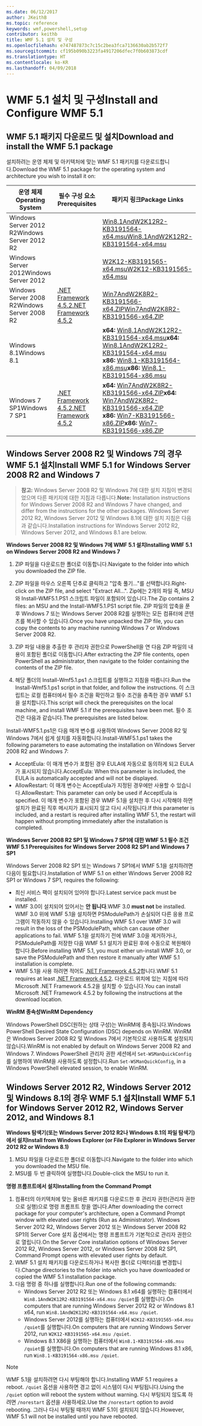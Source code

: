 ```yaml
---
ms.date: 06/12/2017
author: JKeithB
ms.topic: reference
keywords: wmf,powershell,setup
contributor: keithb
title: WMF 5.1 설치 및 구성
ms.openlocfilehash: e747487873c7c15c2bea3fca7136630ab2b572f7
ms.sourcegitcommit: cf195b090b3223fa4917206dfec7f0b603873cdf
ms.translationtype: HT
ms.contentlocale: ko-KR
ms.lasthandoff: 04/09/2018
---
```

# <a name="install-and-configure-wmf-51"></a><span data-ttu-id="641c8-103">WMF 5.1 설치 및 구성</span><span class="sxs-lookup"><span data-stu-id="641c8-103">Install and Configure WMF 5.1</span></span> #


## <a name="download-and-install-the-wmf-51-package"></a><span data-ttu-id="641c8-104">WMF 5.1 패키지 다운로드 및 설치</span><span class="sxs-lookup"><span data-stu-id="641c8-104">Download and install the WMF 5.1 package</span></span>

<span data-ttu-id="641c8-105">설치하려는 운영 체제 및 아키텍처에 맞는 WMF 5.1 패키지를 다운로드합니다.</span><span class="sxs-lookup"><span data-stu-id="641c8-105">Download the WMF 5.1 package for the operating system and architecture you wish to install it on:</span></span>

| <span data-ttu-id="641c8-106">운영 체제</span><span class="sxs-lookup"><span data-stu-id="641c8-106">Operating System</span></span>       | <span data-ttu-id="641c8-107">필수 구성 요소</span><span class="sxs-lookup"><span data-stu-id="641c8-107">Prerequisites</span></span>           | <span data-ttu-id="641c8-108">패키지 링크</span><span class="sxs-lookup"><span data-stu-id="641c8-108">Package Links</span></span>                          |
|------------------------|-------------------------|----------------------------------------|
| <span data-ttu-id="641c8-109">Windows Server 2012 R2</span><span class="sxs-lookup"><span data-stu-id="641c8-109">Windows Server 2012 R2</span></span> |                         | <span data-ttu-id="641c8-110">[Win8.1AndW2K12R2-KB3191564-x64.msu][]</span><span class="sxs-lookup"><span data-stu-id="641c8-110">[Win8.1AndW2K12R2-KB3191564-x64.msu][]</span></span> |
| <span data-ttu-id="641c8-111">Windows Server 2012</span><span class="sxs-lookup"><span data-stu-id="641c8-111">Windows Server 2012</span></span>    |                         | <span data-ttu-id="641c8-112">[W2K12-KB3191565-x64.msu][]</span><span class="sxs-lookup"><span data-stu-id="641c8-112">[W2K12-KB3191565-x64.msu][]</span></span>            |
| <span data-ttu-id="641c8-113">Windows Server 2008 R2</span><span class="sxs-lookup"><span data-stu-id="641c8-113">Windows Server 2008 R2</span></span> | <span data-ttu-id="641c8-114">[.NET Framework 4.5.2][]</span><span class="sxs-lookup"><span data-stu-id="641c8-114">[.NET Framework 4.5.2][]</span></span>| <span data-ttu-id="641c8-115">[Win7AndW2K8R2-KB3191566-x64.ZIP][]</span><span class="sxs-lookup"><span data-stu-id="641c8-115">[Win7AndW2K8R2-KB3191566-x64.ZIP][]</span></span>    |
| <span data-ttu-id="641c8-116">Windows 8.1</span><span class="sxs-lookup"><span data-stu-id="641c8-116">Windows 8.1</span></span>            |                         | <span data-ttu-id="641c8-117">**x64:** [Win8.1AndW2K12R2-KB3191564-x64.msu][]</span><span class="sxs-lookup"><span data-stu-id="641c8-117">**x64:** [Win8.1AndW2K12R2-KB3191564-x64.msu][]</span></span></br><span data-ttu-id="641c8-118">**x86:** [Win8.1-KB3191564-x86.msu][]</span><span class="sxs-lookup"><span data-stu-id="641c8-118">**x86:** [Win8.1-KB3191564-x86.msu][]</span></span> |
| <span data-ttu-id="641c8-119">Windows 7 SP1</span><span class="sxs-lookup"><span data-stu-id="641c8-119">Windows 7 SP1</span></span>          | <span data-ttu-id="641c8-120">[.NET Framework 4.5.2][]</span><span class="sxs-lookup"><span data-stu-id="641c8-120">[.NET Framework 4.5.2][]</span></span>| <span data-ttu-id="641c8-121">**x64:** [Win7AndW2K8R2-KB3191566-x64.ZIP][]</span><span class="sxs-lookup"><span data-stu-id="641c8-121">**x64:** [Win7AndW2K8R2-KB3191566-x64.ZIP][]</span></span></br><span data-ttu-id="641c8-122">**x86:** [Win7-KB3191566-x86.ZIP][]</span><span class="sxs-lookup"><span data-stu-id="641c8-122">**x86:** [Win7-KB3191566-x86.ZIP][]</span></span> |

[.NET Framework 4.5.2]: https://www.microsoft.com/download/details.aspx?id=42642
[W2K12-KB3191565-x64.msu]: https://go.microsoft.com/fwlink/?linkid=839513
[Win7-KB3191566-x86.ZIP]: https://go.microsoft.com/fwlink/?linkid=839522
[Win7AndW2K8R2-KB3191566-x64.ZIP]: https://go.microsoft.com/fwlink/?linkid=839523
[Win8.1-KB3191564-x86.msu]: https://go.microsoft.com/fwlink/?linkid=839521
[Win8.1AndW2K12R2-KB3191564-x64.msu]: https://go.microsoft.com/fwlink/?linkid=839516

## <a name="install-wmf-51-for-windows-server-2008-r2-and-windows-7"></a><span data-ttu-id="641c8-129">Windows Server 2008 R2 및 Windows 7의 경우 WMF 5.1 설치</span><span class="sxs-lookup"><span data-stu-id="641c8-129">Install WMF 5.1 for Windows Server 2008 R2 and Windows 7</span></span>

> <span data-ttu-id="641c8-130">**참고:** Windows Server 2008 R2 및 Windows 7에 대한 설치 지침이 변경되었으며 다른 패키지에 대한 지침과 다릅니다.</span><span class="sxs-lookup"><span data-stu-id="641c8-130">**Note:** Installation instructions for Windows Server 2008 R2 and Windows 7 have changed, and differ from the instructions for the other packages.</span></span> <span data-ttu-id="641c8-131">Windows Server 2012 R2, Windows Server 2012 및 Windows 8.1에 대한 설치 지침은 다음과 같습니다.</span><span class="sxs-lookup"><span data-stu-id="641c8-131">Installation instructions for Windows Server 2012 R2, Windows Server 2012, and Windows 8.1 are below.</span></span>

<span data-ttu-id="641c8-132">**Windows Server 2008 R2 및 Windows 7에 WMF 5.1 설치**</span><span class="sxs-lookup"><span data-stu-id="641c8-132">**Installing WMF 5.1 on Windows Server 2008 R2 and Windows 7**</span></span>

1. <span data-ttu-id="641c8-133">ZIP 파일을 다운로드한 폴더로 이동합니다.</span><span class="sxs-lookup"><span data-stu-id="641c8-133">Navigate to the folder into which you downloaded the ZIP file.</span></span>

2. <span data-ttu-id="641c8-134">ZIP 파일을 마우스 오른쪽 단추로 클릭하고 "압축 풀기..."를 선택합니다.</span><span class="sxs-lookup"><span data-stu-id="641c8-134">Right-click on the ZIP file, and select "Extract All...".</span></span> <span data-ttu-id="641c8-135">Zip에는 2개의 파일 즉, MSU와 Install-WMF5.1.PS1 스크립트 파일이 포함되어 있습니다.</span><span class="sxs-lookup"><span data-stu-id="641c8-135">The Zip contains 2 files: an MSU and the Install-WMF5.1.PS1 script file.</span></span>
<span data-ttu-id="641c8-136">ZIP 파일의 압축을 푼 후 Windows 7 또는 Windows Server 2008 R2를 실행하는 모든 컴퓨터에 콘텐츠를 복사할 수 있습니다.</span><span class="sxs-lookup"><span data-stu-id="641c8-136">Once you have unpacked the ZIP file, you can copy the contents to any machine running Windows 7 or Windows Server 2008 R2.</span></span>

3. <span data-ttu-id="641c8-137">ZIP 파일 내용을 추출한 후 관리자 권한으로 PowerShell을 연 다음 ZIP 파일의 내용이 포함된 폴더로 이동합니다.</span><span class="sxs-lookup"><span data-stu-id="641c8-137">After extracting the ZIP file contents, open PowerShell as administrator, then navigate to the folder containing the contents of the ZIP file.</span></span>

4. <span data-ttu-id="641c8-138">해당 폴더의 Install-Wmf5.1.ps1 스크립트를 실행하고 지침을 따릅니다.</span><span class="sxs-lookup"><span data-stu-id="641c8-138">Run the Install-Wmf5.1.ps1 script in that folder, and follow the instructions.</span></span> <span data-ttu-id="641c8-139">이 스크립트는 로컬 컴퓨터에서 필수 조건을 확인하고 필수 조건을 충족한 경우 WMF 5.1을 설치합니다.</span><span class="sxs-lookup"><span data-stu-id="641c8-139">This script will check the prerequisites on the local machine, and install WMF 5.1 if the prerequisites have been met.</span></span> <span data-ttu-id="641c8-140">필수 조건은 다음과 같습니다.</span><span class="sxs-lookup"><span data-stu-id="641c8-140">The prerequisites are listed below.</span></span>

<span data-ttu-id="641c8-141">Install-WMF5.1.ps1은 다음 매개 변수를 사용하여 Windows Server 2008 R2 및 Windows 7에서 쉽게 설치를 자동화합니다.</span><span class="sxs-lookup"><span data-stu-id="641c8-141">Install-WMF5.1.ps1 takes the following parameters to ease automating the installation on Windows Server 2008 R2 and Windows 7:</span></span>

- <span data-ttu-id="641c8-142">AcceptEula: 이 매개 변수가 포함된 경우 EULA에 자동으로 동의하게 되고 EULA가 표시되지 않습니다.</span><span class="sxs-lookup"><span data-stu-id="641c8-142">AcceptEula: When this parameter is included, the EULA is automatically accepted and will not be displayed.</span></span>
- <span data-ttu-id="641c8-143">AllowRestart: 이 매개 변수는 AcceptEula가 지정된 경우에만 사용할 수 있습니다.</span><span class="sxs-lookup"><span data-stu-id="641c8-143">AllowRestart: This parameter can only be used if AcceptEula is specified.</span></span> <span data-ttu-id="641c8-144">이 매개 변수가 포함된 경우 WMF 5.1을 설치한 후 다시 시작해야 하면 설치가 완료된 직후 메시지가 표시되지 않고 다시 시작됩니다.</span><span class="sxs-lookup"><span data-stu-id="641c8-144">If this parameter is included, and a restart is required after installing WMF 5.1, the restart will happen without prompting immediately after the installation is completed.</span></span>

<span data-ttu-id="641c8-145">**Windows Server 2008 R2 SP1 및 Windows 7 SP1에 대한 WMF 5.1 필수 조건**</span><span class="sxs-lookup"><span data-stu-id="641c8-145">**WMF 5.1 Prerequisites for Windows Server 2008 R2 SP1 and Windows 7 SP1**</span></span>

<span data-ttu-id="641c8-146">Windows Server 2008 R2 SP1 또는 Windows 7 SP1에서 WMF 5.1을 설치하려면 다음이 필요합니다.</span><span class="sxs-lookup"><span data-stu-id="641c8-146">Installation of WMF 5.1 on either Windows Server 2008 R2 SP1 or Windows 7 SP1, requires the following:</span></span>
- <span data-ttu-id="641c8-147">최신 서비스 팩이 설치되어 있어야 합니다.</span><span class="sxs-lookup"><span data-stu-id="641c8-147">Latest service pack must be installed.</span></span>
- <span data-ttu-id="641c8-148">WMF 3.0이 설치되어 있어서는 **안 됩니다**.</span><span class="sxs-lookup"><span data-stu-id="641c8-148">WMF 3.0 **must not** be installed.</span></span> <span data-ttu-id="641c8-149">WMF 3.0 위에 WMF 5.1을 설치하면 PSModulePath가 손실되어 다른 응용 프로그램이 작동하지 않을 수 있습니다.</span><span class="sxs-lookup"><span data-stu-id="641c8-149">Installing WMF 5.1 over WMF 3.0 will result in the loss of the PSModulePath, which can cause other applications to fail.</span></span> <span data-ttu-id="641c8-150">WMF 5.1을 설치하기 전에 WMF 3.0을 제거하거나, PSModulePath를 저장한 다음 WMF 5.1 설치가 완료된 후에 수동으로 복원해야 합니다.</span><span class="sxs-lookup"><span data-stu-id="641c8-150">Before installing WMF 5.1, you must either un-install WMF 3.0, or save the PSModulePath and then restore it manually after WMF 5.1 installation is complete.</span></span>
- <span data-ttu-id="641c8-151">WMF 5.1을 사용 하려면 적어도 [.NET Framework 4.5.2](https://www.microsoft.com/en-ca/download/details.aspx?id=42642)합니다.</span><span class="sxs-lookup"><span data-stu-id="641c8-151">WMF 5.1 requires at least [.NET Framework 4.5.2](https://www.microsoft.com/en-ca/download/details.aspx?id=42642).</span></span>
<span data-ttu-id="641c8-152">다운로드 위치에 있는 지침에 따라 Microsoft .NET Framework 4.5.2을 설치할 수 있습니다.</span><span class="sxs-lookup"><span data-stu-id="641c8-152">You can install Microsoft .NET Framework 4.5.2 by following the instructions at the download location.</span></span>

<span data-ttu-id="641c8-153">**WinRM 종속성**</span><span class="sxs-lookup"><span data-stu-id="641c8-153">**WinRM Dependency**</span></span>

<span data-ttu-id="641c8-154">Windows PowerShell DSC(원하는 상태 구성)는 WinRM에 종속됩니다.</span><span class="sxs-lookup"><span data-stu-id="641c8-154">Windows PowerShell Desired State Configuration (DSC) depends on WinRM.</span></span>
<span data-ttu-id="641c8-155">WinRM은 Windows Server 2008 R2 및 Windows 7에서 기본적으로 사용하도록 설정되지 않습니다.</span><span class="sxs-lookup"><span data-stu-id="641c8-155">WinRM is not enabled by default on Windows Server 2008 R2 and Windows 7.</span></span>
<span data-ttu-id="641c8-156">Windows PowerShell 관리자 권한 세션에서 `Set-WSManQuickConfig`를 실행하여 WinRM을 사용하도록 설정합니다.</span><span class="sxs-lookup"><span data-stu-id="641c8-156">Run `Set-WSManQuickConfig`, in a Windows PowerShell elevated session, to enable WinRM.</span></span>


## <a name="install-wmf-51-for-windows-server-2012-r2-windows-server-2012-and-windows-81"></a><span data-ttu-id="641c8-157">Windows Server 2012 R2, Windows Server 2012 및 Windows 8.1의 경우 WMF 5.1 설치</span><span class="sxs-lookup"><span data-stu-id="641c8-157">Install WMF 5.1 for Windows Server 2012 R2, Windows Server 2012, and Windows 8.1</span></span>
<span data-ttu-id="641c8-158">**Windows 탐색기(또는 Windows Server 2012 R2나 Windows 8.1의 파일 탐색기)에서 설치**</span><span class="sxs-lookup"><span data-stu-id="641c8-158">**Install from Windows Explorer (or File Explorer in Windows Server 2012 R2 or Windows 8.1)**</span></span>

1. <span data-ttu-id="641c8-159">MSU 파일을 다운로드한 폴더로 이동합니다.</span><span class="sxs-lookup"><span data-stu-id="641c8-159">Navigate to the folder into which you downloaded the MSU file.</span></span>
2. <span data-ttu-id="641c8-160">MSU를 두 번 클릭하여 실행합니다.</span><span class="sxs-lookup"><span data-stu-id="641c8-160">Double-click the MSU to run it.</span></span>

<span data-ttu-id="641c8-161">**명령 프롬프트에서 설치**</span><span class="sxs-lookup"><span data-stu-id="641c8-161">**Installing from the Command Prompt**</span></span>

1. <span data-ttu-id="641c8-162">컴퓨터의 아키텍처에 맞는 올바른 패키지를 다운로드한 후 관리자 권한(관리자 권한으로 실행)으로 명령 프롬프트 창을 엽니다.</span><span class="sxs-lookup"><span data-stu-id="641c8-162">After downloading the correct package for your computer's architecture, open a Command Prompt window with elevated user rights (Run as Administrator).</span></span> <span data-ttu-id="641c8-163">Windows Server 2012 R2, Windows Server 2012 또는 Windows Server 2008 R2 SP1의 Server Core 설치 옵션에서는 명령 프롬프트가 기본적으로 관리자 권한으로 열립니다.</span><span class="sxs-lookup"><span data-stu-id="641c8-163">On the Server Core installation options of Windows Server 2012 R2, Windows Server 2012, or Windows Server 2008 R2 SP1, Command Prompt opens with elevated user rights by default.</span></span>
2. <span data-ttu-id="641c8-164">WMF 5.1 설치 패키지를 다운로드하거나 복사한 폴더로 디렉터리를 변경합니다.</span><span class="sxs-lookup"><span data-stu-id="641c8-164">Change directories to the folder into which you have downloaded or copied the WMF 5.1 installation package.</span></span>
3. <span data-ttu-id="641c8-165">다음 명령 중 하나를 실행합니다.</span><span class="sxs-lookup"><span data-stu-id="641c8-165">Run one of the following commands:</span></span>
   - <span data-ttu-id="641c8-166">Windows Server 2012 R2 또는 Windows 8.1 x64를 실행하는 컴퓨터에서 `Win8.1AndW2K12R2-KB3191564-x64.msu /quiet`를 실행합니다.</span><span class="sxs-lookup"><span data-stu-id="641c8-166">On computers that are running Windows Server 2012 R2 or Windows 8.1 x64, run `Win8.1AndW2K12R2-KB3191564-x64.msu /quiet`.</span></span>
   - <span data-ttu-id="641c8-167">Windows Server 2012를 실행하는 컴퓨터에서 `W2K12-KB3191565-x64.msu /quiet`를 실행합니다.</span><span class="sxs-lookup"><span data-stu-id="641c8-167">On computers that are running Windows Server 2012, run `W2K12-KB3191565-x64.msu /quiet`.</span></span>
   - <span data-ttu-id="641c8-168">Windows 8.1 X86을 실행하는 컴퓨터에서 `Win8.1-KB3191564-x86.msu /quiet`를 실행합니다.</span><span class="sxs-lookup"><span data-stu-id="641c8-168">On computers that are running Windows 8.1 x86, run `Win8.1-KB3191564-x86.msu /quiet`.</span></span>

> [!NOTE]
> <span data-ttu-id="641c8-169">WMF 5.1을 설치하려면 다시 부팅해야 합니다.</span><span class="sxs-lookup"><span data-stu-id="641c8-169">Installing WMF 5.1 requires a reboot.</span></span> <span data-ttu-id="641c8-170">`/quiet` 옵션을 사용하면 경고 없이 시스템이 다시 부팅됩니다.</span><span class="sxs-lookup"><span data-stu-id="641c8-170">Using the `/quiet` option will reboot the system without warning.</span></span>
> <span data-ttu-id="641c8-171">다시 부팅되지 않도록 하려면 `/norestart` 옵션을 사용하세요.</span><span class="sxs-lookup"><span data-stu-id="641c8-171">Use the `/norestart` option to avoid rebooting.</span></span> <span data-ttu-id="641c8-172">그러나 다시 부팅될 때까지 WMF 5.1이 설치되지 않습니다.</span><span class="sxs-lookup"><span data-stu-id="641c8-172">However, WMF 5.1 will not be installed until you have rebooted.</span></span>